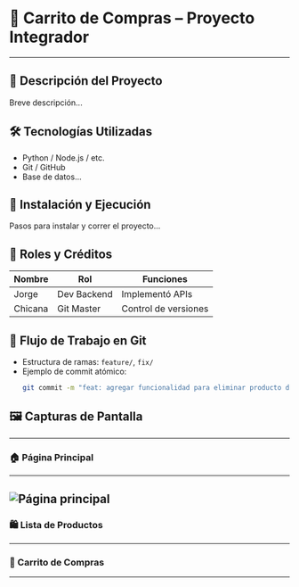 # 🛒 Carrito de Compras – Proyecto Integrador
---
## 📘 Descripción del Proyecto
Breve descripción...

## 🛠️ Tecnologías Utilizadas
- Python / Node.js / etc.
- Git / GitHub
- Base de datos...

## 🚀 Instalación y Ejecución
Pasos para instalar y correr el proyecto...

## 👥 Roles y Créditos
| Nombre | Rol | Funciones |
|--------|-----|-----------|
| Jorge | Dev Backend | Implementó APIs |
| Chicana | Git Master | Control de versiones |

## 🔄 Flujo de Trabajo en Git
- Estructura de ramas: `feature/`, `fix/`
- Ejemplo de commit atómico:
  ```bash
  git commit -m "feat: agregar funcionalidad para eliminar producto del carrito"

## 🖼️ Capturas de Pantalla
---
### 🏠 Página Principal
---
![Página principal](./screenshots/home.png)
---
### 🛍️ Lista de Productos
---
### 🛒 Carrito de Compras
---


